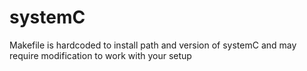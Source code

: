 # systemC

Makefile is hardcoded to install path and version of systemC and may require modification to work with your setup